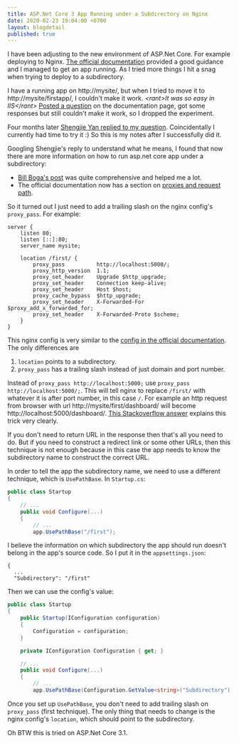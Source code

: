 ```yaml
---
title: ASP.Net Core 3 App Running under a Subdirectory on Nginx
date: 2020-02-23 19:04:00 +0700
layout: blogdetail
published: true
---
```


I have been adjusting to the new environment of ASP.Net Core. For example deploying to Nginx. [The official documentation](https://docs.microsoft.com/en-us/aspnet/core/host-and-deploy/linux-nginx) provided a good guidance and I managed to get an app running. As I tried more things I hit a snag when trying to deploy to a subdirectory.

I have a running app on http://mysite/, but when I tried to move it to http://mysite/firstapp/, I couldn't make it work. *&lt;rant>It was so easy in IIS&lt;/rant>* [Posted a question](https://github.com/dotnet/AspNetCore.Docs/issues/15464) on the documentation page, got some responses but still couldn't make it work, so I dropped the experiment.

Four months later [Shengjie Yan replied to my question](https://github.com/dotnet/AspNetCore.Docs/issues/15464#issuecomment-589895570). Coincidentally I currently had time to try it :) So this is my notes after I successfully did it.

Googling Shengjie's reply to understand what he means, I found that now there are more information on how to run asp.net core app under a subdirectory:

* [Bill Boga's post](https://www.billbogaiv.com/posts/net-core-hosted-on-subdirectories-in-nginx) was quite comprehensive and helped me a lot.
* The official documentation now has a section on [proxies and request path](https://docs.microsoft.com/en-us/aspnet/core/host-and-deploy/proxy-load-balancer?view=aspnetcore-3.1#deal-with-path-base-and-proxies-that-change-the-request-path).

So it turned out I just need to add a trailing slash on the nginx config's `proxy_pass`. For example:

```nginx
server {
	listen 80;
	listen [::]:80;
	server_name mysite;

	location /first/ {
		proxy_pass			http://localhost:5000/;
		proxy_http_version	1.1;
		proxy_set_header	Upgrade $http_upgrade;
		proxy_set_header	Connection keep-alive;
		proxy_set_header	Host $host;
		proxy_cache_bypass	$http_upgrade;
		proxy_set_header	X-Forwarded-For $proxy_add_x_forwarded_for;
		proxy_set_header	X-Forwarded-Proto $scheme;
	}
}
```

This nginx config is very similar to the [config in the official documentation](https://docs.microsoft.com/en-us/aspnet/core/host-and-deploy/linux-nginx?view=aspnetcore-3.1#configure-nginx). The only differences are 

1. `location` points to a subdirectory.
1. `proxy_pass` has a trailing slash instead of just domain and port number.

Instead of `proxy_pass http://localhost:5000;` use `proxy_pass http://localhost:5000/;`. This will tell nginx to replace `/first/` with whatever it is after port number, in this case `/`. For example an http request from browser with url http://mysite/first/dashboard/ will become http://localhost:5000/dashboard/. [This Stackoverflow answer](https://stackoverflow.com/a/22759570/196451) explains this trick very clearly.

If you don't need to return URL in the response then that's all you need to do. But if you need to construct a redirect link or some other URLs, then this technique is not enough because in this case the app needs to know the subdirectory name to construct the correct URL.

In order to tell the app the subdirectory name, we need to use a different technique, which is `UsePathBase`. In `Startup.cs`:

```c#
public class Startup
{
    // ...
    public void Configure(...)
    {
        // ...
        app.UsePathBase("/first");
```

I believe the information on which subdirectory the app should run doesn't belong in the app's source code. So I put it in the `appsettings.json`:

```
{
  ...
  "Subdirectory": "/first"
```

Then we can use the config's value:

```c#
public class Startup
{
    public Startup(IConfiguration configuration)
    {
        Configuration = configuration;
    }

    private IConfiguration Configuration { get; }

    // ...
    public void Configure(...)
    {
        // ...
        app.UsePathBase(Configuration.GetValue<string>("Subdirectory"));
```

Once you set up `UsePathBase`, you don't need to add trailing slash on `proxy_pass` (first technique). The only thing that needs to change is the nginx config's `location`, which should point to the subdirectory.

Oh BTW this is tried on ASP.Net Core 3.1.